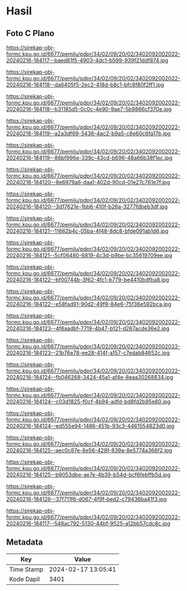 # Hasil

## Foto C Plano

https://sirekap-obj-formc.kpu.go.id/6677/pemilu/pdpr/34/02/09/20/02/3402092002022-20240216-184117--baed81f5-4903-4dc1-b599-939f21ddf874.jpg

https://sirekap-obj-formc.kpu.go.id/6677/pemilu/pdpr/34/02/09/20/02/3402092002022-20240216-184118--da6405f5-2ec2-418d-b8c1-bfc8f80f2ff1.jpg

https://sirekap-obj-formc.kpu.go.id/6677/pemilu/pdpr/34/02/09/20/02/3402092002022-20240216-184118--b31185d5-0c0c-4e90-9ae7-5b9866cf370e.jpg

https://sirekap-obj-formc.kpu.go.id/6677/pemilu/pdpr/34/02/09/20/02/3402092002022-20240216-184119--a2a3df69-3436-4ac2-b9a5-c8e60c6fa17b.jpg

https://sirekap-obj-formc.kpu.go.id/6677/pemilu/pdpr/34/02/09/20/02/3402092002022-20240216-184119--86bf996e-339c-43cd-b696-48a66b38f1ec.jpg

https://sirekap-obj-formc.kpu.go.id/6677/pemilu/pdpr/34/02/09/20/02/3402092002022-20240216-184120--8e6979a6-daa1-402d-90cd-01e27c761e7f.jpg

https://sirekap-obj-formc.kpu.go.id/6677/pemilu/pdpr/34/02/09/20/02/3402092002022-20240216-184120--3d17621e-1bb6-410f-b26a-3277fdbeb3df.jpg

https://sirekap-obj-formc.kpu.go.id/6677/pemilu/pdpr/34/02/09/20/02/3402092002022-20240216-184121--11662b4c-05ba-4f48-8dc8-bfde091ab1d6.jpg

https://sirekap-obj-formc.kpu.go.id/6677/pemilu/pdpr/34/02/09/20/02/3402092002022-20240216-184121--5cf06480-6819-4c3d-b9be-bc35619709ee.jpg

https://sirekap-obj-formc.kpu.go.id/6677/pemilu/pdpr/34/02/09/20/02/3402092002022-20240216-184122--bf00744b-3f62-4fc1-b779-be4410bdfba8.jpg

https://sirekap-obj-formc.kpu.go.id/6677/pemilu/pdpr/34/02/09/20/02/3402092002022-20240216-184122--e58fad91-90d2-49f9-84e6-75f36e592bca.jpg

https://sirekap-obj-formc.kpu.go.id/6677/pemilu/pdpr/34/02/09/20/02/3402092002022-20240216-184123--4f6aadbf-7719-4b47-b121-d267acde36e2.jpg

https://sirekap-obj-formc.kpu.go.id/6677/pemilu/pdpr/34/02/09/20/02/3402092002022-20240216-184123--21b76e78-ee28-414f-a157-c7edab84652c.jpg

https://sirekap-obj-formc.kpu.go.id/6677/pemilu/pdpr/34/02/09/20/02/3402092002022-20240216-184124--fb046268-3424-45a1-af4e-8eaa30268834.jpg

https://sirekap-obj-formc.kpu.go.id/6677/pemilu/pdpr/34/02/09/20/02/3402092002022-20240216-184124--c03d1825-f0cf-4b94-adfd-bd8fd2b95e80.jpg

https://sirekap-obj-formc.kpu.go.id/6677/pemilu/pdpr/34/02/09/20/02/3402092002022-20240216-184124--ed555e94-1486-451b-93c3-4461554823d0.jpg

https://sirekap-obj-formc.kpu.go.id/6677/pemilu/pdpr/34/02/09/20/02/3402092002022-20240216-184125--aec0c87e-8e56-428f-839a-8e5774a366f2.jpg

https://sirekap-obj-formc.kpu.go.id/6677/pemilu/pdpr/34/02/09/20/02/3402092002022-20240216-184125--b9053dbe-ae7e-4b39-b54d-bcf6febffb5d.jpg

https://sirekap-obj-formc.kpu.go.id/6677/pemilu/pdpr/34/02/09/20/02/3402092002022-20240216-184126--37f711f6-d067-4f9f-bed2-c79436ba41f3.jpg

https://sirekap-obj-formc.kpu.go.id/6677/pemilu/pdpr/34/02/09/20/02/3402092002022-20240216-184117--548ac792-5130-44bf-9525-a12bb57cdc8c.jpg


## Metadata

| Key        | Value               |
| ---------- | ------------------- |
| Time Stamp | 2024-02-17 13:05:41 |
| Kode Dapil | 3401                |



